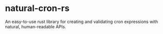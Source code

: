 # natural-cron-rs
An easy-to-use rust library for creating and validating cron expressions with natural, human-readable APIs.
